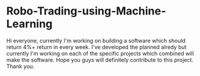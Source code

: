 # Robo-Trading-using-Machine-Learning
Hi everyone, currently I'm working on building a software which should return 4%+ return in every week. I've developed the planned alredy but currently I'm working on each of the specific projects which combined will make the software. Hope you guys will definitely contribute to this project. Thank you.
